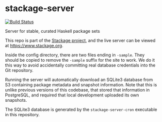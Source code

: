 stackage-server
===============

[![Build Status](https://travis-ci.org/fpco/stackage-server.svg?branch=master)](https://travis-ci.org/fpco/stackage-server)

Server for stable, curated Haskell package sets

This repo is part of the [Stackage project](https://github.com/fpco/stackage),
and the live server can be viewed at https://www.stackage.org.

Inside the config directory, there are two files ending in `-sample`. They
should be copied to remove the `-sample` suffix for the site to work. We do it
this way to avoid accidentally committing real database credentials into the
Git repository.

Running the server will automatically download an SQLite3 database from S3
containing package metadata and snapshot information. Note that this is unlike
previous versions of this codebase, that stored that information in PostgreSQL,
and required that local development uploaded its own snapshots.

The SQLite3 database is generated by the `stackage-server-cron` executable in
this repository.
